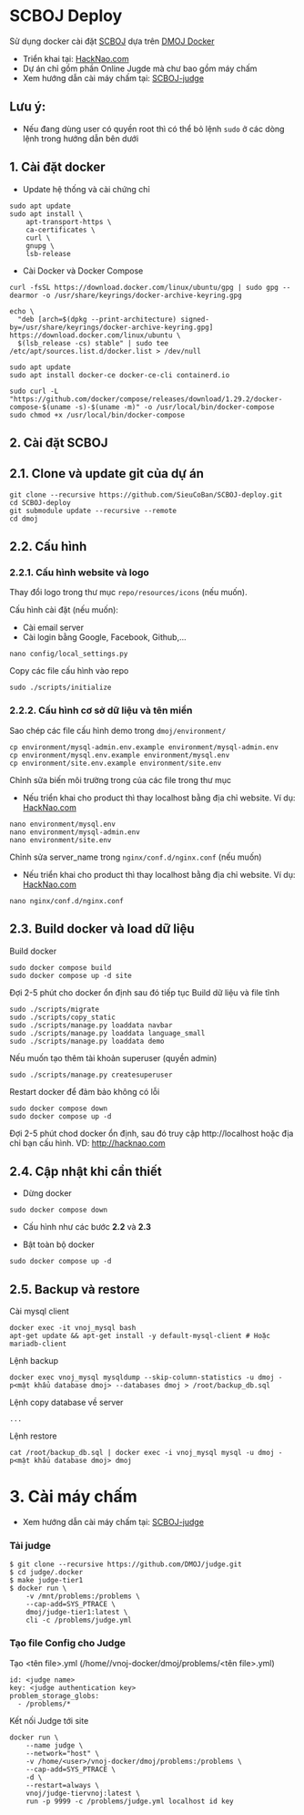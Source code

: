 # SCBOJ Deploy
Sử dụng docker cài đặt [SCBOJ](https://github.com/SieuCoBan/SCBOJ) dựa trên [DMOJ Docker](https://github.com/Ninjaclasher/dmoj-docker)
- Triển khai tại: [HackNao.com](https://hacknao.com)
- Dự án chỉ gồm phần Online Jugde mà chư bao gồm máy chấm
- Xem hướng dẫn cài máy chấm tại: [SCBOJ-judge](https://github.com/SieuCoBan/SCBOJ-judge)

Lưu ý:
--------------------------------
- Nếu đang dùng user có quyền root thì có thể bỏ lệnh ```sudo``` ở các dòng lệnh trong hướng dẫn bên dưới
## 1. Cài đặt docker
- Update hệ thống và cài chứng chỉ
```
sudo apt update
sudo apt install \
    apt-transport-https \
    ca-certificates \
    curl \
    gnupg \
    lsb-release
```
- Cài Docker và Docker Compose
```
curl -fsSL https://download.docker.com/linux/ubuntu/gpg | sudo gpg --dearmor -o /usr/share/keyrings/docker-archive-keyring.gpg

echo \
  "deb [arch=$(dpkg --print-architecture) signed-by=/usr/share/keyrings/docker-archive-keyring.gpg] https://download.docker.com/linux/ubuntu \
  $(lsb_release -cs) stable" | sudo tee /etc/apt/sources.list.d/docker.list > /dev/null

sudo apt update
sudo apt install docker-ce docker-ce-cli containerd.io

sudo curl -L "https://github.com/docker/compose/releases/download/1.29.2/docker-compose-$(uname -s)-$(uname -m)" -o /usr/local/bin/docker-compose
sudo chmod +x /usr/local/bin/docker-compose
```
## 2. Cài đặt SCBOJ

## 2.1. Clone và update git của dự án
```
git clone --recursive https://github.com/SieuCoBan/SCBOJ-deploy.git
cd SCBOJ-deploy
git submodule update --recursive --remote
cd dmoj
```
## 2.2. Cấu hình
### 2.2.1. Cấu hình website và logo

Thay đổi logo trong thư mục ```repo/resources/icons``` (nếu muốn).

Cấu hình cài đặt (nếu muốn):
- Cài email server
- Cài login bằng Google, Facebook, Github,...

```
nano config/local_settings.py
```

Copy các file cấu hình vào repo
```
sudo ./scripts/initialize
```
### 2.2.2. Cấu hình cơ sở dữ liệu và tên miền

Sao chép các file cấu hình demo trong ```dmoj/environment/```
```
cp environment/mysql-admin.env.example environment/mysql-admin.env
cp environment/mysql.env.example environment/mysql.env
cp environment/site.env.example environment/site.env
```

Chỉnh sữa biến môi trường trong của các file trong thư mục 
- Nếu triển khai cho product thì thay localhost bằng địa chỉ website. Ví dụ: [HackNao.com](https://hacknao.com)
```
nano environment/mysql.env
nano environment/mysql-admin.env
nano environment/site.env
```

Chỉnh sửa server_name trong ```nginx/conf.d/nginx.conf``` (nếu muốn)
 - Nếu triển khai cho product thì thay localhost bằng địa chỉ website. Ví dụ: [HackNao.com](https://hacknao.com)

```
nano nginx/conf.d/nginx.conf
```

## 2.3. Build docker và load dữ liệu

Build docker
```
sudo docker compose build
sudo docker compose up -d site
```
Đợi 2-5 phút cho docker ổn định sau đó tiếp tục
Build dữ liệu và file tĩnh
```
sudo ./scripts/migrate
sudo ./scripts/copy_static
sudo ./scripts/manage.py loaddata navbar
sudo ./scripts/manage.py loaddata language_small
sudo ./scripts/manage.py loaddata demo
```

Nếu muốn tạo thêm tài khoản superuser (quyền admin)
```
sudo ./scripts/manage.py createsuperuser
```

Restart docker để đảm bảo không có lỗi
```
sudo docker compose down
sudo docker compose up -d
```


Đợi 2-5 phút chod docker ổn định, sau đó truy cập http://localhost hoặc địa chỉ bạn cấu hình. VD: http://hacknao.com


## 2.4. Cập nhật khi cần thiết
- Dừng docker
```
sudo docker compose down
```
- Cấu hình như các bước **2.2** và **2.3**

- Bật toàn bộ docker
```
sudo docker compose up -d
```

## 2.5. Backup và restore
Cài mysql client
```
docker exec -it vnoj_mysql bash
apt-get update && apt-get install -y default-mysql-client # Hoặc mariadb-client
```
Lệnh backup
```
docker exec vnoj_mysql mysqldump --skip-column-statistics -u dmoj -p<mật khẩu database dmoj> --databases dmoj > /root/backup_db.sql
```
Lệnh copy database về server
```
...
```
Lệnh restore
```
cat /root/backup_db.sql | docker exec -i vnoj_mysql mysql -u dmoj -p<mật khẩu database dmoj> dmoj
```
# 3. Cài máy chấm
- Xem hướng dẫn cài máy chấm tại: [SCBOJ-judge](https://github.com/SieuCoBan/SCBOJ-judge)
### Tải judge
```
$ git clone --recursive https://github.com/DMOJ/judge.git
$ cd judge/.docker
$ make judge-tier1
$ docker run \
    -v /mnt/problems:/problems \
    --cap-add=SYS_PTRACE \
    dmoj/judge-tier1:latest \
    cli -c /problems/judge.yml
```
### Tạo file Config cho Judge
Tạo <tên file>.yml (/home/<user>/vnoj-docker/dmoj/problems/<tên file>.yml)
```
id: <judge name>
key: <judge authentication key>
problem_storage_globs:
  - /problems/*
```
Kết nối Judge tới site
```
docker run \
    --name judge \
    --network="host" \
    -v /home/<user>/vnoj-docker/dmoj/problems:/problems \
    --cap-add=SYS_PTRACE \
    -d \
    --restart=always \
    vnoj/judge-tiervnoj:latest \
    run -p 9999 -c /problems/judge.yml localhost id key
```
